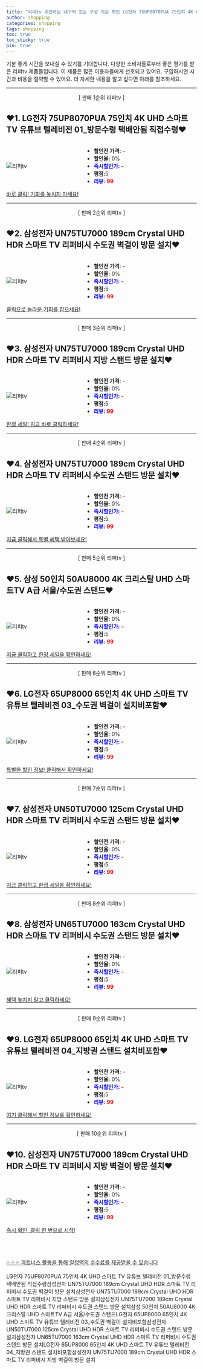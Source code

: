 ```yaml
---
title: "리퍼tv 추천하는 내구력 있는 구성 지금 확인 LG전자 75UP8070PUA 75인치 4K UHD"
author: shopping
categories: shopping
tags: shopping
toc: true
toc_sticky: true
pin: true
---
```

기분 좋게 시간을 보내실 수 있기를 기대합니다. 다양한 소비자들로부터 좋은 평가를 받은 리퍼tv 제품들입니다. 이 제품은 많은 이용자들에게 선호되고 있어요. 구입하시면 시간과 비용을 절약할 수 있어요. 더 자세한 내용을 알고 싶다면 아래를 참조하세요.

---
<p class="toplist" style="margin: 0 auto; display: block; width: fit-content;">[ 판매 1순위 리퍼tv ]</p>

<h2><strong>❤️1. LG전자 75UP8070PUA 75인치 4K UHD 스마트 TV 유튜브 텔레비전 01_방문수령 택배안됨 직접수령❤️</strong></h2>

<div style="display: flex; align-items: center;">
    <div style="flex: 0.4;">
        <img src="https://thumbnail6.coupangcdn.com/thumbnails/remote/230x230ex/image/vendor_inventory/31bf/96bc1dbe323bf3039efcec6cf2d9f5c137e0f915e952a3fc8f7e50d88d4e.jpg" alt="리퍼tv" style="max-width: 100%;">
    </div>
    <div style="flex: 0.6; margin-left: 10px;">
        <ul>
            <li><strong>할인전 가격:</strong> <del style="color: red;">-</del></li>
            <li><strong>할인율:</strong> 0%</li>
            <li><span style='color:blue'><strong>즉시할인가:</strong></span> <span style='color:red'><strong>-</strong></span></li>
            <li><strong>평점:</strong>5</li>
            <li><span style='color:blue'><strong>리뷰:</strong></span> <span style='color:red'><strong>99</strong></span></li>
        </ul>
    </div>
</div>
<div class="center">
    <a href="https://William4Davisa.github.io?lptag=AF9450613&subid=githubio&pageKey=7821213135&traceid=V0-153&itemId=21244982467&vendorItemId=88305629614" class="myButton">
        바로 클릭! 기회를 놓치지 마세요!
    </a>
</div>


---
<p class="toplist" style="margin: 0 auto; display: block; width: fit-content;">[ 판매 2순위 리퍼tv ]</p>

<h2><strong>❤️2. 삼성전자 UN75TU7000 189cm Crystal UHD HDR 스마트 TV 리퍼비시 수도권 벽걸이 방문 설치❤️</strong></h2>

<div style="display: flex; align-items: center;">
    <div style="flex: 0.4;">
        <img src="https://thumbnail9.coupangcdn.com/thumbnails/remote/230x230ex/image/vendor_inventory/c4df/3967edbdb515bffbbc7dd13cbf4ba3cae1b8b20cd0422c56e29678f8134e.jpg" alt="리퍼tv" style="max-width: 100%;">
    </div>
    <div style="flex: 0.6; margin-left: 10px;">
        <ul>
            <li><strong>할인전 가격:</strong> <del style="color: red;">-</del></li>
            <li><strong>할인율:</strong> 0%</li>
            <li><span style='color:blue'><strong>즉시할인가:</strong></span> <span style='color:red'><strong>-</strong></span></li>
            <li><strong>평점:</strong>5</li>
            <li><span style='color:blue'><strong>리뷰:</strong></span> <span style='color:red'><strong>99</strong></span></li>
        </ul>
    </div>
</div>
<div class="center">
    <a href="https://William4Davisa.github.io?lptag=AF9450613&subid=githubio&pageKey=7670657319&traceid=V0-153&itemId=20461425848&vendorItemId=87541094548" class="myButton">
        클릭으로 놀라운 기회를 잡으세요!
    </a>
</div>


---
<p class="toplist" style="margin: 0 auto; display: block; width: fit-content;">[ 판매 3순위 리퍼tv ]</p>

<h2><strong>❤️3. 삼성전자 UN75TU7000 189cm Crystal UHD HDR 스마트 TV 리퍼비시 지방 스탠드 방문 설치❤️</strong></h2>

<div style="display: flex; align-items: center;">
    <div style="flex: 0.4;">
        <img src="https://thumbnail9.coupangcdn.com/thumbnails/remote/230x230ex/image/vendor_inventory/c4df/3967edbdb515bffbbc7dd13cbf4ba3cae1b8b20cd0422c56e29678f8134e.jpg" alt="리퍼tv" style="max-width: 100%;">
    </div>
    <div style="flex: 0.6; margin-left: 10px;">
        <ul>
            <li><strong>할인전 가격:</strong> <del style="color: red;">-</del></li>
            <li><strong>할인율:</strong> 0%</li>
            <li><span style='color:blue'><strong>즉시할인가:</strong></span> <span style='color:red'><strong>-</strong></span></li>
            <li><strong>평점:</strong>5</li>
            <li><span style='color:blue'><strong>리뷰:</strong></span> <span style='color:red'><strong>99</strong></span></li>
        </ul>
    </div>
</div>
<div class="center">
    <a href="https://William4Davisa.github.io?lptag=AF9450613&subid=githubio&pageKey=7670657319&traceid=V0-153&itemId=20461425854&vendorItemId=87541094569" class="myButton">
        한정 세일! 지금 바로 클릭하세요!
    </a>
</div>


---
<p class="toplist" style="margin: 0 auto; display: block; width: fit-content;">[ 판매 4순위 리퍼tv ]</p>

<h2><strong>❤️4. 삼성전자 UN75TU7000 189cm Crystal UHD HDR 스마트 TV 리퍼비시 수도권 스탠드 방문 설치❤️</strong></h2>

<div style="display: flex; align-items: center;">
    <div style="flex: 0.4;">
        <img src="https://thumbnail9.coupangcdn.com/thumbnails/remote/230x230ex/image/vendor_inventory/c4df/3967edbdb515bffbbc7dd13cbf4ba3cae1b8b20cd0422c56e29678f8134e.jpg" alt="리퍼tv" style="max-width: 100%;">
    </div>
    <div style="flex: 0.6; margin-left: 10px;">
        <ul>
            <li><strong>할인전 가격:</strong> <del style="color: red;">-</del></li>
            <li><strong>할인율:</strong> 0%</li>
            <li><span style='color:blue'><strong>즉시할인가:</strong></span> <span style='color:red'><strong>-</strong></span></li>
            <li><strong>평점:</strong>5</li>
            <li><span style='color:blue'><strong>리뷰:</strong></span> <span style='color:red'><strong>99</strong></span></li>
        </ul>
    </div>
</div>
<div class="center">
    <a href="https://William4Davisa.github.io?lptag=AF9450613&subid=githubio&pageKey=7670657319&traceid=V0-153&itemId=20461425842&vendorItemId=87541094538" class="myButton">
        지금 클릭해서 특별 혜택 받아보세요!
    </a>
</div>


---
<p class="toplist" style="margin: 0 auto; display: block; width: fit-content;">[ 판매 5순위 리퍼tv ]</p>

<h2><strong>❤️5. 삼성 50인치 50AU8000 4K 크리스탈 UHD 스마트TV A급 서울/수도권 스탠드❤️</strong></h2>

<div style="display: flex; align-items: center;">
    <div style="flex: 0.4;">
        <img src="https://thumbnail10.coupangcdn.com/thumbnails/remote/230x230ex/image/vendor_inventory/b4a9/84ab662f3448398b60145b7d3f6b10662bbac05bd4b9ea6b1df354dc9dc3.png" alt="리퍼tv" style="max-width: 100%;">
    </div>
    <div style="flex: 0.6; margin-left: 10px;">
        <ul>
            <li><strong>할인전 가격:</strong> <del style="color: red;">-</del></li>
            <li><strong>할인율:</strong> 0%</li>
            <li><span style='color:blue'><strong>즉시할인가:</strong></span> <span style='color:red'><strong>-</strong></span></li>
            <li><strong>평점:</strong>5</li>
            <li><span style='color:blue'><strong>리뷰:</strong></span> <span style='color:red'><strong>99</strong></span></li>
        </ul>
    </div>
</div>
<div class="center">
    <a href="https://William4Davisa.github.io?lptag=AF9450613&subid=githubio&pageKey=8222844406&traceid=V0-153&itemId=23639963064&vendorItemId=90665388557" class="myButton">
        지금 클릭하고 한정 세일을 확인하세요!
    </a>
</div>


---
<p class="toplist" style="margin: 0 auto; display: block; width: fit-content;">[ 판매 6순위 리퍼tv ]</p>

<h2><strong>❤️6. LG전자 65UP8000 65인치 4K UHD 스마트 TV 유튜브 텔레비전 03_수도권 벽걸이 설치비포함❤️</strong></h2>

<div style="display: flex; align-items: center;">
    <div style="flex: 0.4;">
        <img src="https://thumbnail6.coupangcdn.com/thumbnails/remote/230x230ex/image/vendor_inventory/31bf/96bc1dbe323bf3039efcec6cf2d9f5c137e0f915e952a3fc8f7e50d88d4e.jpg" alt="리퍼tv" style="max-width: 100%;">
    </div>
    <div style="flex: 0.6; margin-left: 10px;">
        <ul>
            <li><strong>할인전 가격:</strong> <del style="color: red;">-</del></li>
            <li><strong>할인율:</strong> 0%</li>
            <li><span style='color:blue'><strong>즉시할인가:</strong></span> <span style='color:red'><strong>-</strong></span></li>
            <li><strong>평점:</strong>5</li>
            <li><span style='color:blue'><strong>리뷰:</strong></span> <span style='color:red'><strong>99</strong></span></li>
        </ul>
    </div>
</div>
<div class="center">
    <a href="https://William4Davisa.github.io?lptag=AF9450613&subid=githubio&pageKey=7821201518&traceid=V0-153&itemId=21244922124&vendorItemId=88305575702" class="myButton">
        특별한 할인 정보! 클릭해서 확인하세요!
    </a>
</div>


---
<p class="toplist" style="margin: 0 auto; display: block; width: fit-content;">[ 판매 7순위 리퍼tv ]</p>

<h2><strong>❤️7. 삼성전자 UN50TU7000 125cm Crystal UHD HDR 스마트 TV 리퍼비시 수도권 스탠드 방문 설치❤️</strong></h2>

<div style="display: flex; align-items: center;">
    <div style="flex: 0.4;">
        <img src="https://thumbnail10.coupangcdn.com/thumbnails/remote/230x230ex/image/vendor_inventory/86ed/d5993bd709b7cb42eecc2d2b3bb3dfb52e026b7efb50defaf4fc72aaf0cf.jpg" alt="리퍼tv" style="max-width: 100%;">
    </div>
    <div style="flex: 0.6; margin-left: 10px;">
        <ul>
            <li><strong>할인전 가격:</strong> <del style="color: red;">-</del></li>
            <li><strong>할인율:</strong> 0%</li>
            <li><span style='color:blue'><strong>즉시할인가:</strong></span> <span style='color:red'><strong>-</strong></span></li>
            <li><strong>평점:</strong>5</li>
            <li><span style='color:blue'><strong>리뷰:</strong></span> <span style='color:red'><strong>99</strong></span></li>
        </ul>
    </div>
</div>
<div class="center">
    <a href="https://William4Davisa.github.io?lptag=AF9450613&subid=githubio&pageKey=7670625458&traceid=V0-153&itemId=20461253146&vendorItemId=87540930242" class="myButton">
        지금 클릭하고 한정 세일을 확인하세요!
    </a>
</div>


---
<p class="toplist" style="margin: 0 auto; display: block; width: fit-content;">[ 판매 8순위 리퍼tv ]</p>

<h2><strong>❤️8. 삼성전자 UN65TU7000 163cm Crystal UHD HDR 스마트 TV 리퍼비시 수도권 스탠드 방문 설치❤️</strong></h2>

<div style="display: flex; align-items: center;">
    <div style="flex: 0.4;">
        <img src="https://thumbnail8.coupangcdn.com/thumbnails/remote/230x230ex/image/vendor_inventory/c5ae/9385041eb796f3980d5acd4c485d8db43e94823cef998f61feb4bf79ada4.jpg" alt="리퍼tv" style="max-width: 100%;">
    </div>
    <div style="flex: 0.6; margin-left: 10px;">
        <ul>
            <li><strong>할인전 가격:</strong> <del style="color: red;">-</del></li>
            <li><strong>할인율:</strong> 0%</li>
            <li><span style='color:blue'><strong>즉시할인가:</strong></span> <span style='color:red'><strong>-</strong></span></li>
            <li><strong>평점:</strong>5</li>
            <li><span style='color:blue'><strong>리뷰:</strong></span> <span style='color:red'><strong>99</strong></span></li>
        </ul>
    </div>
</div>
<div class="center">
    <a href="https://William4Davisa.github.io?lptag=AF9450613&subid=githubio&pageKey=7670654198&traceid=V0-153&itemId=20461410400&vendorItemId=87541079746" class="myButton">
        혜택 놓치지 말고 클릭하세요!
    </a>
</div>


---
<p class="toplist" style="margin: 0 auto; display: block; width: fit-content;">[ 판매 9순위 리퍼tv ]</p>

<h2><strong>❤️9. LG전자 65UP8000 65인치 4K UHD 스마트 TV 유튜브 텔레비전 04_지방권 스탠드 설치비포함❤️</strong></h2>

<div style="display: flex; align-items: center;">
    <div style="flex: 0.4;">
        <img src="https://thumbnail6.coupangcdn.com/thumbnails/remote/230x230ex/image/vendor_inventory/31bf/96bc1dbe323bf3039efcec6cf2d9f5c137e0f915e952a3fc8f7e50d88d4e.jpg" alt="리퍼tv" style="max-width: 100%;">
    </div>
    <div style="flex: 0.6; margin-left: 10px;">
        <ul>
            <li><strong>할인전 가격:</strong> <del style="color: red;">-</del></li>
            <li><strong>할인율:</strong> 0%</li>
            <li><span style='color:blue'><strong>즉시할인가:</strong></span> <span style='color:red'><strong>-</strong></span></li>
            <li><strong>평점:</strong>5</li>
            <li><span style='color:blue'><strong>리뷰:</strong></span> <span style='color:red'><strong>99</strong></span></li>
        </ul>
    </div>
</div>
<div class="center">
    <a href="https://William4Davisa.github.io?lptag=AF9450613&subid=githubio&pageKey=7821201518&traceid=V0-153&itemId=21244922126&vendorItemId=88305575727" class="myButton">
        여기 클릭해서 할인 정보를 확인하세요!
    </a>
</div>


---
<p class="toplist" style="margin: 0 auto; display: block; width: fit-content;">[ 판매 10순위 리퍼tv ]</p>

<h2><strong>❤️10. 삼성전자 UN75TU7000 189cm Crystal UHD HDR 스마트 TV 리퍼비시 지방 벽걸이 방문 설치❤️</strong></h2>

<div style="display: flex; align-items: center;">
    <div style="flex: 0.4;">
        <img src="https://thumbnail9.coupangcdn.com/thumbnails/remote/230x230ex/image/vendor_inventory/c4df/3967edbdb515bffbbc7dd13cbf4ba3cae1b8b20cd0422c56e29678f8134e.jpg" alt="리퍼tv" style="max-width: 100%;">
    </div>
    <div style="flex: 0.6; margin-left: 10px;">
        <ul>
            <li><strong>할인전 가격:</strong> <del style="color: red;">-</del></li>
            <li><strong>할인율:</strong> 0%</li>
            <li><span style='color:blue'><strong>즉시할인가:</strong></span> <span style='color:red'><strong>-</strong></span></li>
            <li><strong>평점:</strong>5</li>
            <li><span style='color:blue'><strong>리뷰:</strong></span> <span style='color:red'><strong>99</strong></span></li>
        </ul>
    </div>
</div>
<div class="center">
    <a href="https://William4Davisa.github.io?lptag=AF9450613&subid=githubio&pageKey=7670657319&traceid=V0-153&itemId=20461425850&vendorItemId=87541094559" class="myButton">
        즉시 확인, 클릭 한 번으로 시작!
    </a>
</div>

<br><br><br>[💦 💦 💦 파트너스 활동을 통해 일정액의 수수료를 제공받을 수 있습니다](https://link.coupang.com/a/bcpT2c)<br><br>LG전자 75UP8070PUA 75인치 4K UHD 스마트 TV 유튜브 텔레비전 01_방문수령 택배안됨 직접수령삼성전자 UN75TU7000 189cm Crystal UHD HDR 스마트 TV 리퍼비시 수도권 벽걸이 방문 설치삼성전자 UN75TU7000 189cm Crystal UHD HDR 스마트 TV 리퍼비시 지방 스탠드 방문 설치삼성전자 UN75TU7000 189cm Crystal UHD HDR 스마트 TV 리퍼비시 수도권 스탠드 방문 설치삼성 50인치 50AU8000 4K 크리스탈 UHD 스마트TV A급 서울/수도권 스탠드LG전자 65UP8000 65인치 4K UHD 스마트 TV 유튜브 텔레비전 03_수도권 벽걸이 설치비포함삼성전자 UN50TU7000 125cm Crystal UHD HDR 스마트 TV 리퍼비시 수도권 스탠드 방문 설치삼성전자 UN65TU7000 163cm Crystal UHD HDR 스마트 TV 리퍼비시 수도권 스탠드 방문 설치LG전자 65UP8000 65인치 4K UHD 스마트 TV 유튜브 텔레비전 04_지방권 스탠드 설치비포함삼성전자 UN75TU7000 189cm Crystal UHD HDR 스마트 TV 리퍼비시 지방 벽걸이 방문 설치